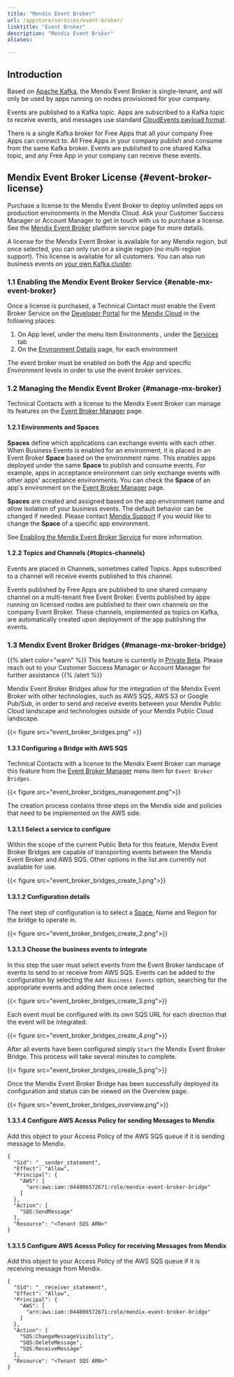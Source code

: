```yaml
---
title: "Mendix Event Broker"
url: /appstore/services/event-broker/
linktitle: "Event Broker"
description: "Mendix Event Broker"
aliases:

---
```


## Introduction

Based on [Apache Kafka](https://kafka.apache.org/), the Mendix Event Broker is single-tenant, and will only be used by apps running on nodes provisioned for your company.

Events are published to a Kafka topic. Apps are subscribed to a Kafka topic to receive events, and messages use standard [CloudEvents payload format](https://github.com/cloudevents/spec/blob/v1.0.1/spec.md).

There is a single Kafka broker for Free Apps that all your company Free Apps can connect to. All Free Apps in your company publish and consume from the same Kafka broker. Events are published to one shared Kafka topic, and any Free App in your company can receive these events.

## Mendix Event Broker License {#event-broker-license}

Purchase a license to the Mendix Event Broker to deploy unlimited apps on production environments in the Mendix Cloud. Ask your Customer Success Manager or Account Manager to get in touch with us to purchase a license. See the [Mendix Event Broker](https://marketplace.mendix.com/link/component/202907) platform service page for more details.

A license for the Mendix Event Broker is available for any Mendix region, but once selected, you can only run on a single region (no multi-region support). This license is available for all customers. You can also run business events on [your own Kafka cluster](#byok).

### 1.1 Enabling the Mendix Event Broker Service {#enable-mx-event-broker}

Once a license is purchased, a Technical Contact must enable the Event Broker Service on the [Developer Portal](/developerportal/) for the [Mendix Cloud](/developerportal/deploy/mendix-cloud-deploy/) in the following places:

1. On App level, under the menu item Environments , under the [Services](/developerportal/deploy/environments/#services) tab
2. On the [Environment Details](/developerportal/deploy/environments-details/#services) page, for each environment

The event broker must be enabled on both the *App* and specific *Environment* levels in order to use the event broker services.

### 1.2 Managing the Mendix Event Broker {#manage-mx-broker}

Technical Contacts with a license to the Mendix Event Broker can manage its features on the [Event Broker Manager](https://broker.mendix.com/) page.

#### 1.2.1 Environments and Spaces

**Spaces** define which applications can exchange events with each other. When Business Events is enabled for an environment, it is placed in an Event Broker **Space** based on the environment name. This enables apps deployed under the same **Space** to publish and consume events. For example, apps in acceptance environment can only exchange events with other apps' acceptance environments. You can check the **Space** of an app's environment on the [Event Broker Manager](https://broker.mendix.com/) page.

**Spaces** are created and assigned based on the app environment name and allow isolation of your business events. The default behavior can be changed if needed. Please contact [Mendix Support](https://support.mendix.com/) if you would like to change the **Space** of a specific app environment.

See [Enabling the Mendix Event Broker Service](#enable-mx-event-broker) for more information.

#### 1.2.2 Topics and Channels {#topics-channels}

Events are placed in Channels, sometimes called Topics. Apps subscribed to a channel will receive events published to this channel.

Events published by Free Apps are published to one shared company channel on a multi-tenant free Event Broker. Events published by apps running on licensed nodes are published to their own channels on the company Event Broker. These channels, implemented as topics on Kafka, are automatically created upon deployment of the app publishing the events.

### 1.3 Mendix Event Broker Bridges {#manage-mx-broker-bridge}

{{% alert color="warn" %}}
This feature is currently in [Private Beta](/releasenotes/beta-features/).  Please reach out to your Customer Success Manager or Account Manager for further assistance
{{% /alert %}}

Mendix Event Broker Bridges allow for the integration of the Mendix Event Broker with other technologies, such as AWS SQS, AWS S3 or Google Pub/Sub, in order to send and receive events between your Mendix Public Cloud landscape and technologies outside of your Mendix Public Cloud landscape.

{{< figure src="event_broker_bridges.png" >}}

#### 1.3.1 Configuring a Bridge with AWS SQS

Technical Contacts with a license to the Mendix Event Broker can manage this feature from the [Event Broker Manager](https://broker.mendix.com/) menu item for `Event Broker Bridges`.

{{< figure src="event_broker_bridges_management.png">}}

The creation process contains three steps on the Mendix side and policies that need to be implemented on the AWS side.

#### 1.3.1.1 Select a service to configure

Within the scope of the current Public Beta for this feature, Mendix Event Broker Bridges are capable of transporting events between the Mendix Event Broker and AWS SQS.  Other options in the list are currently not available for use.

{{< figure src="event_broker_bridges_create_1.png">}}

#### 1.3.1.2 Configuration details

The next step of configuration is to select a [Space](#manage-mx-broker), Name and Region for the bridge to operate in.

{{< figure src="event_broker_bridges_create_2.png">}}

#### 1.3.1.3 Choose the business events to integrate

In this step the user must select events from the Event Broker landscape of events to send to or receive from AWS SQS.  Events can be added to the configuration by selecting the `Add Business Events` option, searching for the appropriate events and adding them once selected

{{< figure src="event_broker_bridges_create_3.png">}}

Each event must be configured with its own SQS URL for each direction that the event will be integrated.

{{< figure src="event_broker_bridges_create_4.png">}}

After all events have been configured simply `Start` the Mendix Event Broker Bridge.  This process will take several minutes to complete.

{{< figure src="event_broker_bridges_create_5.png">}}

Once the Mendix Event Broker Bridge has been successfully deployed its configuration and status can be viewed on the Overview page.

{{< figure src="event_broker_bridges_overview.png">}}

#### 1.3.1.4 Configure AWS Acesss Policy for sending Messages to Mendix

Add this object to your Access Policy of the AWS SQS queue if it is sending message to Mendix.

```
{
  "Sid": "__sender_statement",
  "Effect": "Allow",
  "Principal": {
    "AWS": [
      "arn:aws:iam::044806572671:role/mendix-event-broker-bridge"
    ]
  },
  "Action": [
    "SQS:SendMessage"
  ],
  "Resource": "<Tenant SQS ARN>"
}
```

#### 1.3.1.5 Configure AWS Acesss Policy for receiving Messages from Mendix

Add this object to your Access Policy of the AWS SQS queue if it is receiving message from Mendix.

```
{
  "Sid": "__receiver_statement",
  "Effect": "Allow",
  "Principal": {
    "AWS": [
      "arn:aws:iam::044806572671:role/mendix-event-broker-bridge"
    ]
  },
  "Action": [
    "SQS:ChangeMessageVisibility",
    "SQS:DeleteMessage",
    "SQS:ReceiveMessage"
  ],
  "Resource": "<Tenant SQS ARN>"
}
```
